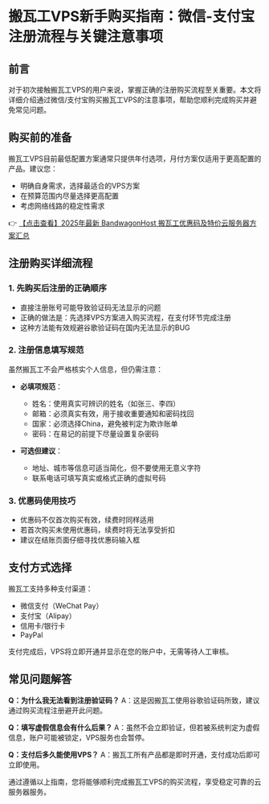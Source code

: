 # 搬瓦工VPS新手购买指南：微信-支付宝注册流程与关键注意事项

## 前言
对于初次接触搬瓦工VPS的用户来说，掌握正确的注册购买流程至关重要。本文将详细介绍通过微信/支付宝购买搬瓦工VPS的注意事项，帮助您顺利完成购买并避免常见问题。

## 购买前的准备
搬瓦工VPS目前最低配置方案通常只提供年付选项，月付方案仅适用于更高配置的产品。建议您：
- 明确自身需求，选择最适合的VPS方案
- 在预算范围内尽量选择更高配置
- 考虑网络线路的稳定性需求

👉 [【点击查看】2025年最新 BandwagonHost 搬瓦工优惠码及特价云服务器方案汇总](https://bit.ly/banwagon)

## 注册购买详细流程

### 1. 先购买后注册的正确顺序
- 直接注册账号可能导致验证码无法显示的问题
- 正确的做法是：先选择VPS方案进入购买流程，在支付环节完成注册
- 这种方法能有效规避谷歌验证码在国内无法显示的BUG

### 2. 注册信息填写规范
虽然搬瓦工不会严格核实个人信息，但仍需注意：
- **必填项规范**：
  - 姓名：使用真实可辨识的姓名（如张三、李四）
  - 邮箱：必须真实有效，用于接收重要通知和密码找回
  - 国家：必须选择China，避免被判定为欺诈账单
  - 密码：在易记的前提下尽量设置复杂密码

- **可选但建议**：
  - 地址、城市等信息可适当简化，但不要使用无意义字符
  - 联系电话可填写真实或格式正确的虚拟号码

### 3. 优惠码使用技巧
- 优惠码不仅首次购买有效，续费时同样适用
- 若首次购买未使用优惠码，续费时将无法享受折扣
- 建议在结账页面仔细寻找优惠码输入框

## 支付方式选择
搬瓦工支持多种支付渠道：
- 微信支付（WeChat Pay）
- 支付宝（Alipay）
- 信用卡/银行卡
- PayPal

支付完成后，VPS将立即开通并显示在您的账户中，无需等待人工审核。

## 常见问题解答
**Q：为什么我无法看到注册验证码？**
A：这是因搬瓦工使用谷歌验证码所致，建议通过购买流程注册避开此问题。

**Q：填写虚假信息会有什么后果？**
A：虽然不会立即验证，但若被系统判定为虚假信息，账户可能被锁定，VPS服务也会暂停。

**Q：支付后多久能使用VPS？**
A：搬瓦工所有产品都是即时开通，支付成功后即可立即使用。

通过遵循以上指南，您将能够顺利完成搬瓦工VPS的购买流程，享受稳定可靠的云服务器服务。